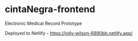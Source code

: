 # cintaNegra-frontend

Electronic Medical Record Prototype

Deployed to Netlify - https://jolly-wilson-6890bb.netlify.app/
